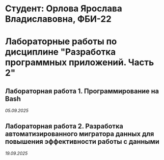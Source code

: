 # Студент: Орлова Ярослава Владиславовна, ФБИ-22

# Лабораторные работы по дисциплине "Разработка программных приложений. Часть 2"

## Лабораторная работа 1. Программирование на Bash

*05.09.2025*

## Лабораторная работа 2. Разработка автоматизированного мигратора данных для повышения эффективности работы с данными

*19.09.2025*